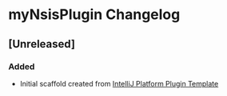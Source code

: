 <!-- Keep a Changelog guide -> https://keepachangelog.com -->

# myNsisPlugin Changelog

## [Unreleased]
### Added
- Initial scaffold created from [IntelliJ Platform Plugin Template](https://github.com/JetBrains/intellij-platform-plugin-template)
